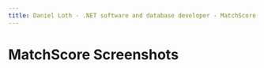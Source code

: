```yaml
---
title: Daniel Loth - .NET software and database developer - MatchScore screenshots
---
```


# MatchScore Screenshots